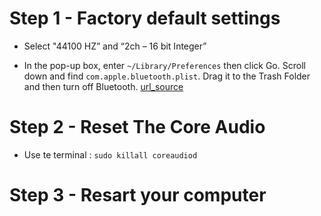 # Step 1 - Factory default settings
- Select "44100 HZ” and “2ch – 16 bit Integer”  

- In the pop-up box, enter ``~/Library/Preferences`` then click Go.
Scroll down and find ``com.apple.bluetooth.plist``.
Drag it to the Trash Folder and then turn off Bluetooth.  [url_source](https://www.ikream.com/how-to-fix-sound-problems-on-your-mac-running-macos-mojave-32751)


# Step 2 - Reset The Core Audio
- Use te terminal : ``sudo killall coreaudiod``

# Step 3 - Resart your computer

